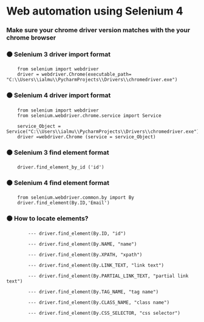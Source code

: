 # Web automation using Selenium 4
### Make sure your chrome driver version matches with the your chrome browser


### ⚫ Selenium 3 driver import format
        from selenium import webdriver
        driver = webdriver.Chrome(executable_path= "C:\\Users\\ialmu\\PycharmProjects\\Drivers\\chromedriver.exe")
    

### ⚫ Selenium 4 driver import format
        from selenium import webdriver
        from selenium.webdriver.chrome.service import Service

        service_Object = Service("C:\\Users\\ialmu\\PycharmProjects\\Drivers\\chromedriver.exe")
        driver =webdriver.Chrome (service = service_Object)
  
  
### ⚫ Selenium 3 find element format 
        driver.find_element_by_id ('id')
  
  
### ⚫ Selenium 4 find element format
        from selenium.webdriver.common.by import By
        driver.find_element(By.ID,'Email')


### ⚫ How to locate elements?
            --- driver.find_element(By.ID, "id")
            
            --- driver.find_element(By.NAME, "name")
            
            --- driver.find_element(By.XPATH, "xpath")
            
            --- driver.find_element(By.LINK_TEXT, "link text")
            
            --- driver.find_element(By.PARTIAL_LINK_TEXT, "partial link text")
            
            --- driver.find_element(By.TAG_NAME, "tag name")
            
            --- driver.find_element(By.CLASS_NAME, "class name")
            
            --- driver.find_element(By.CSS_SELECTOR, "css selector")
